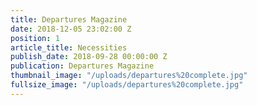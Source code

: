 ```yaml
---
title: Departures Magazine
date: 2018-12-05 23:02:00 Z
position: 1
article_title: Necessities
publish_date: 2018-09-28 00:00:00 Z
publication: Departures Magazine
thumbnail_image: "/uploads/departures%20complete.jpg"
fullsize_image: "/uploads/departures%20complete.jpg"
---
```


